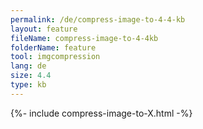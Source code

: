 ```yaml
---
permalink: /de/compress-image-to-4-4-kb
layout: feature
fileName: compress-image-to-4-4kb
folderName: feature
tool: imgcompression
lang: de
size: 4.4
type: kb
---
```


{%- include compress-image-to-X.html -%}
